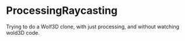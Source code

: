 # ProcessingRaycasting
Trying to do a Wolf3D clone, with just processing, and without watching wold3D code.
